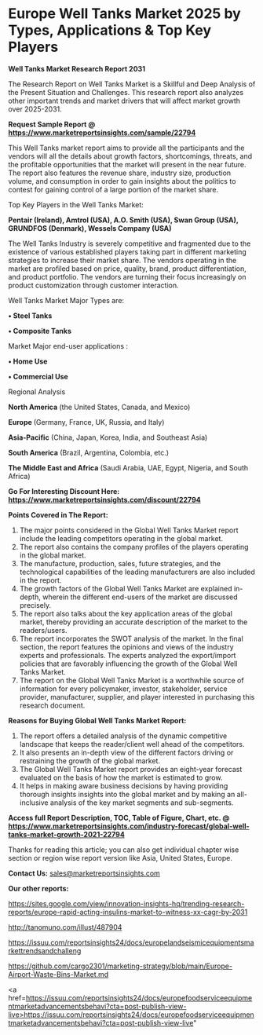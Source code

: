 # Europe Well Tanks Market 2025 by Types, Applications & Top Key Players

<strong>Well Tanks Market Research Report 2031</strong>

The Research Report on Well Tanks Market is a Skillful and Deep Analysis of the Present Situation and Challenges. This research report also analyzes other important trends and market drivers that will affect market growth over 2025-2031.

<strong>Request Sample Report @ <a href=https://www.marketreportsinsights.com/sample/22794>https://www.marketreportsinsights.com/sample/22794</a></strong>

This Well Tanks market report aims to provide all the participants and the vendors will all the details about growth factors, shortcomings, threats, and the profitable opportunities that the market will present in the near future. The report also features the revenue share, industry size, production volume, and consumption in order to gain insights about the politics to contest for gaining control of a large portion of the market share.

Top Key Players in the Well Tanks Market:

<strong>Pentair (Ireland), Amtrol (USA), A.O. Smith (USA), Swan Group (USA), GRUNDFOS (Denmark), Wessels Company (USA)</strong>

The Well Tanks Industry is severely competitive and fragmented due to the existence of various established players taking part in different marketing strategies to increase their market share. The vendors operating in the market are profiled based on price, quality, brand, product differentiation, and product portfolio. The vendors are turning their focus increasingly on product customization through customer interaction.

Well Tanks Market Major Types are:

<strong>• Steel Tanks

• Composite Tanks</strong>

Market Major end-user applications :

<strong>• Home Use

• Commercial Use</strong>

Regional Analysis

</u><strong><b>North America</b></strong> (the United States, Canada, and Mexico)

<strong><b>Europe </b></strong>(Germany, France, UK, Russia, and Italy)

<strong><b>Asia-Pacific</b></strong> (China, Japan, Korea, India, and Southeast Asia)

<strong><b>South America</b></strong> (Brazil, Argentina, Colombia, etc.)

<strong><b>The Middle East and Africa</b></strong> (Saudi Arabia, UAE, Egypt, Nigeria, and South Africa)

<strong>Go For Interesting Discount Here: <a href=https://www.marketreportsinsights.com/discount/22794>https://www.marketreportsinsights.com/discount/22794</a></strong>

<strong>Points Covered in The Report:</strong>
<ol>
  <li>The major points considered in the Global Well Tanks Market report include the leading competitors operating in the global market.</li>
  <li>The report also contains the company profiles of the players operating in the global market.</li>
  <li>The manufacture, production, sales, future strategies, and the technological capabilities of the leading manufacturers are also included in the report.</li>
  <li>The growth factors of the Global Well Tanks Market are explained in-depth, wherein the different end-users of the market are discussed precisely.</li>
  <li>The report also talks about the key application areas of the global market, thereby providing an accurate description of the market to the readers/users.</li>
  <li>The report incorporates the SWOT analysis of the market. In the final section, the report features the opinions and views of the industry experts and professionals. The experts analyzed the export/import policies that are favorably influencing the growth of the Global Well Tanks Market.</li>
  <li>The report on the Global Well Tanks Market is a worthwhile source of information for every policymaker, investor, stakeholder, service provider, manufacturer, supplier, and player interested in purchasing this research document.</li>
</ol>
<strong>Reasons for Buying Global Well Tanks Market Report:</strong>

<ol>
  <li>The report offers a detailed analysis of the dynamic competitive landscape that keeps the reader/client well ahead of the competitors.</li>
  <li>It also presents an in-depth view of the different factors driving or restraining the growth of the global market.</li>
  <li>The Global Well Tanks Market report provides an eight-year forecast evaluated on the basis of how the market is estimated to grow.</li>
  <li>It helps in making aware business decisions by having providing thorough insights insights into the global market and by making an all-inclusive analysis of the key market segments and sub-segments.</li>
</ol>
<strong>Access full Report Description, TOC, Table of Figure, Chart, etc. @ <a href=https://www.marketreportsinsights.com/industry-forecast/global-well-tanks-market-growth-2021-22794>https://www.marketreportsinsights.com/industry-forecast/global-well-tanks-market-growth-2021-22794</a></strong>


Thanks for reading this article; you can also get individual chapter wise section or region wise report version like Asia, United States, Europe.

<strong>Contact Us:</strong>
sales@marketreportsinsights.com

<strong>Our other reports:</strong>

<a href=https://sites.google.com/view/innovation-insights-hq/trending-research-reports/europe-rapid-acting-insulins-market-to-witness-xx-cagr-by-2031>https://sites.google.com/view/innovation-insights-hq/trending-research-reports/europe-rapid-acting-insulins-market-to-witness-xx-cagr-by-2031</a>

<a href=http://tanomuno.com/illust/487904>http://tanomuno.com/illust/487904</a>

<a href=https://issuu.com/reportsinsights24/docs/europelandseismicequipmentsmarkettrendsandchalleng>https://issuu.com/reportsinsights24/docs/europelandseismicequipmentsmarkettrendsandchalleng</a>

<a href=https://github.com/cargo2301/marketing-strategy/blob/main/Europe-Airport-Waste-Bins-Market.md>https://github.com/cargo2301/marketing-strategy/blob/main/Europe-Airport-Waste-Bins-Market.md</a>

<a href=https://issuu.com/reportsinsights24/docs/europefoodserviceequipmentmarketadvancementsbehavi?cta=post-publish-view-live>https://issuu.com/reportsinsights24/docs/europefoodserviceequipmentmarketadvancementsbehavi?cta=post-publish-view-live</a>"
